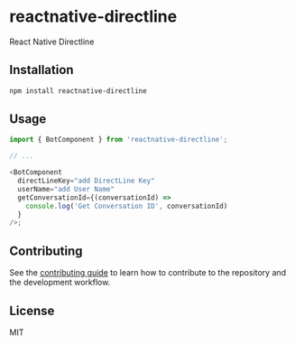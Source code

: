 # reactnative-directline

React Native Directline

## Installation

```sh
npm install reactnative-directline
```

## Usage

```js
import { BotComponent } from 'reactnative-directline';

// ...

<BotComponent
  directLineKey="add DirectLine Key"
  userName="add User Name"
  getConversationId={(conversationId) =>
    console.log('Get Conversation ID', conversationId)
  }
/>;
```

## Contributing

See the [contributing guide](CONTRIBUTING.md) to learn how to contribute to the repository and the development workflow.

## License

MIT
